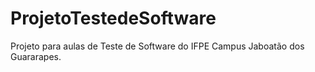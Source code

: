 # ProjetoTestedeSoftware
Projeto para aulas de Teste de Software do IFPE Campus Jaboatão dos Guararapes.
